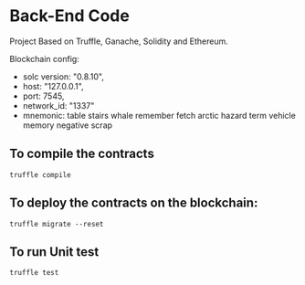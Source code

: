 # Back-End Code

Project Based on Truffle, Ganache, Solidity and Ethereum.

Blockchain config:
- solc version: "0.8.10",
- host: "127.0.0.1",
- port: 7545,           
- network_id: "1337"
- mnemonic: table stairs whale remember fetch arctic hazard term vehicle memory negative scrap


## To compile the contracts
```
truffle compile
```

## To deploy the contracts on the blockchain:
```
truffle migrate --reset
```

## To run Unit test
```
truffle test
```








